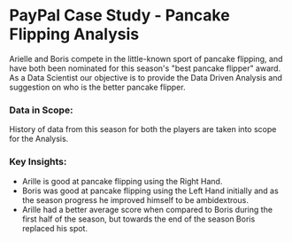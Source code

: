 # PayPal Case Study - Pancake Flipping Analysis

Arielle and Boris compete in the little-known sport of pancake flipping, and have both been nominated for this season's "best pancake flipper" award. As a Data Scientist our objective is to provide the Data Driven Analysis and suggestion on who is the better pancake flipper.

### Data in Scope:

History of data from this season for both the players are taken into scope for the Analysis.

### Key Insights:

- Arille is good at pancake flipping using the Right Hand.
- Boris was good at pancake flipping using the Left Hand initially and as the season progress he improved himself to be ambidextrous.
- Arille had a better average score when compared to Boris during the first half of the season, but towards the end of the season Boris replaced his spot.
